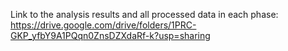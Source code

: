 Link to the analysis results and all processed data in each phase: https://drive.google.com/drive/folders/1PRC-GKP_yfbY9A1PQqn0ZnsDZXdaRf-k?usp=sharing
